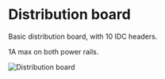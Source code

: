 # Distribution board

Basic distribution board, with 10 IDC headers.

1A max on both power rails.

![Distribution board](image/image.jpg)
